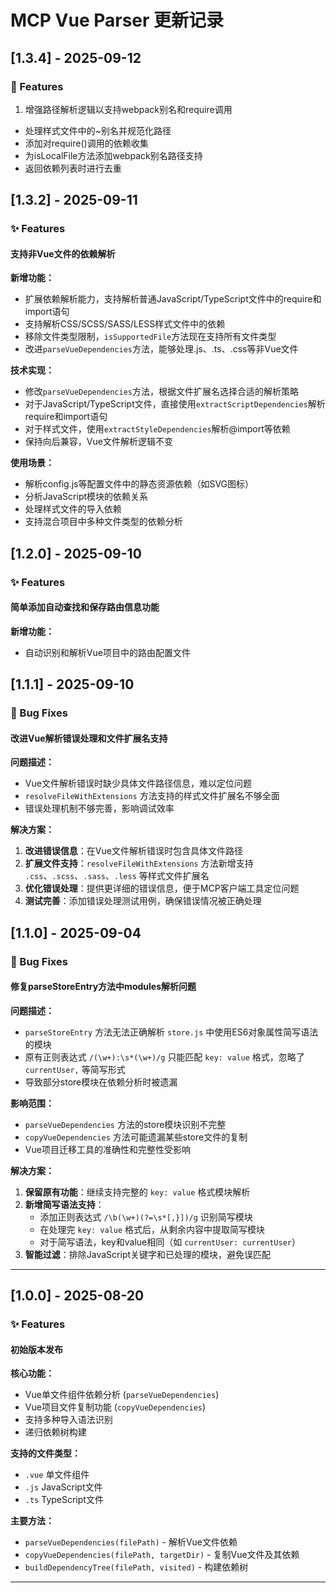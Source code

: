 # MCP Vue Parser 更新记录

## [1.3.4] - 2025-09-12

### 🐛 Features
1. 增强路径解析逻辑以支持webpack别名和require调用
- 处理样式文件中的~别名并规范化路径
- 添加对require()调用的依赖收集
- 为isLocalFile方法添加webpack别名路径支持
- 返回依赖列表时进行去重

## [1.3.2] - 2025-09-11

### ✨ Features

#### 支持非Vue文件的依赖解析

**新增功能：**
- 扩展依赖解析能力，支持解析普通JavaScript/TypeScript文件中的require和import语句
- 支持解析CSS/SCSS/SASS/LESS样式文件中的依赖
- 移除文件类型限制，`isSupportedFile`方法现在支持所有文件类型
- 改进`parseVueDependencies`方法，能够处理.js、.ts、.css等非Vue文件

**技术实现：**
- 修改`parseVueDependencies`方法，根据文件扩展名选择合适的解析策略
- 对于JavaScript/TypeScript文件，直接使用`extractScriptDependencies`解析require和import语句
- 对于样式文件，使用`extractStyleDependencies`解析@import等依赖
- 保持向后兼容，Vue文件解析逻辑不变

**使用场景：**
- 解析config.js等配置文件中的静态资源依赖（如SVG图标）
- 分析JavaScript模块的依赖关系
- 处理样式文件的导入依赖
- 支持混合项目中多种文件类型的依赖分析

## [1.2.0] - 2025-09-10

### ✨ Features

#### 简单添加自动查找和保存路由信息功能

**新增功能：**
- 自动识别和解析Vue项目中的路由配置文件

## [1.1.1] - 2025-09-10

### 🐛 Bug Fixes

#### 改进Vue解析错误处理和文件扩展名支持

**问题描述：**
- Vue文件解析错误时缺少具体文件路径信息，难以定位问题
- `resolveFileWithExtensions` 方法支持的样式文件扩展名不够全面
- 错误处理机制不够完善，影响调试效率

**解决方案：**
1. **改进错误信息**：在Vue文件解析错误时包含具体文件路径
2. **扩展文件支持**：`resolveFileWithExtensions` 方法新增支持  `.css`、`.scss`、`.sass`、`.less` 等样式文件扩展名
3. **优化错误处理**：提供更详细的错误信息，便于MCP客户端工具定位问题
4. **测试完善**：添加错误处理测试用例，确保错误情况被正确处理

## [1.1.0] - 2025-09-04

### 🐛 Bug Fixes

#### 修复parseStoreEntry方法中modules解析问题

**问题描述：**
- `parseStoreEntry` 方法无法正确解析 `store.js` 中使用ES6对象属性简写语法的模块
- 原有正则表达式 `/(\w+):\s*(\w+)/g` 只能匹配 `key: value` 格式，忽略了 `currentUser,` 等简写形式
- 导致部分store模块在依赖分析时被遗漏

**影响范围：**
- `parseVueDependencies` 方法的store模块识别不完整
- `copyVueDependencies` 方法可能遗漏某些store文件的复制
- Vue项目迁移工具的准确性和完整性受影响

**解决方案：**
1. **保留原有功能**：继续支持完整的 `key: value` 格式模块解析
2. **新增简写语法支持**：
   - 添加正则表达式 `/\b(\w+)(?=\s*[,}])/g` 识别简写模块
   - 在处理完 `key: value` 格式后，从剩余内容中提取简写模块
   - 对于简写语法，key和value相同（如 `currentUser: currentUser`）
3. **智能过滤**：排除JavaScript关键字和已处理的模块，避免误匹配
---

## [1.0.0] - 2025-08-20

### ✨ Features

#### 初始版本发布

**核心功能：**
- Vue单文件组件依赖分析 (`parseVueDependencies`)
- Vue项目文件复制功能 (`copyVueDependencies`)
- 支持多种导入语法识别
- 递归依赖树构建

**支持的文件类型：**
- `.vue` 单文件组件
- `.js` JavaScript文件
- `.ts` TypeScript文件

**主要方法：**
- `parseVueDependencies(filePath)` - 解析Vue文件依赖
- `copyVueDependencies(filePath, targetDir)` - 复制Vue文件及其依赖
- `buildDependencyTree(filePath, visited)` - 构建依赖树

---